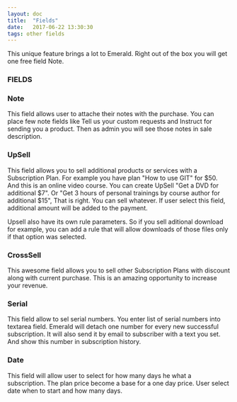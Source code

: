 ```yaml
---
layout: doc
title:  "Fields"
date:   2017-06-22 13:30:30
tags: other fields
---
```


This unique feature brings a lot to Emerald. Right out of the box you will get one free field Note.
 
### FIELDS

### Note 
This field allows user to attache their notes with the purchase. You can place few note fields like Tell us your custom requests and Instruct for sending you a product. Then as admin you will see those notes in sale description.

### UpSell
This field allows you to sell additional products or services with a Subscription Plan. For example you have plan "How to use GIT" for $50. And this is an online video course. You can create UpSell "Get a DVD for additional $7". Or "Get 3 hours of personal trainings by course author for additional $15", That is right. You can sell whatever. If user select this field, additional amount will be added to the payment.

Upsell also have its own rule parameters. So if you sell aditional download for example, you can add a rule that will allow downloads of those files only if that option was selected.

### CrossSell
This awesome field allows you to sell other Subscription Plans with discount along with current purchase. This is an amazing opportunity to increase your revenue.


### Serial
This field allow to sel serial numbers. You enter list of serial numbers into textarea field. Emerald will detach one number for every new successful subscription. It will also send it by email to subscriber with a text you set. And show this number in subscription history.

### Date
This field will allow user to select for how many days he what a subscription. The plan price become a base for a one day price. User select date when to start and how many days.
